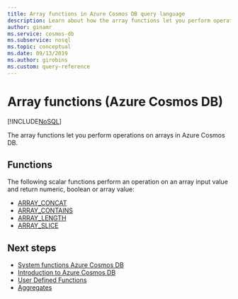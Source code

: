 ```yaml
---
title: Array functions in Azure Cosmos DB query language
description: Learn about how the array functions let you perform operations on arrays in Azure Cosmos DB
author: ginamr
ms.service: cosmos-db
ms.subservice: nosql
ms.topic: conceptual
ms.date: 09/13/2019
ms.author: girobins
ms.custom: query-reference
---
```

# Array functions (Azure Cosmos DB)
[!INCLUDE[NoSQL](../../includes/appliesto-nosql.md)]

The array functions let you perform operations on arrays in Azure Cosmos DB.

## Functions

The following scalar functions perform an operation on an array input value and return numeric, boolean or array value:

* [ARRAY_CONCAT](array-concat.md)
* [ARRAY_CONTAINS](array-contains.md)
* [ARRAY_LENGTH](array-length.md)
* [ARRAY_SLICE](array-slice.md)


  
  

## Next steps

- [System functions Azure Cosmos DB](system-functions.md)
- [Introduction to Azure Cosmos DB](../../introduction.md)
- [User Defined Functions](udfs.md)
- [Aggregates](aggregate-functions.md)
